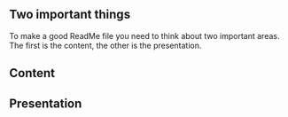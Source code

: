 ## Two important things
To make a good ReadMe file you need to think about two important areas.
The first is the content, the other is the presentation.

## Content

## Presentation
